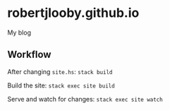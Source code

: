 # robertjlooby.github.io

My blog

## Workflow

After changing `site.hs`: `stack build`

Build the site: `stack exec site build`

Serve and watch for changes: `stack exec site watch`
